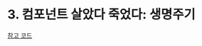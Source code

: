 # 3. 컴포넌트 살았다 죽었다: 생명주기

[참고 코드](../../example-projects/react-cats/src4/components/ListRow/index.js)
